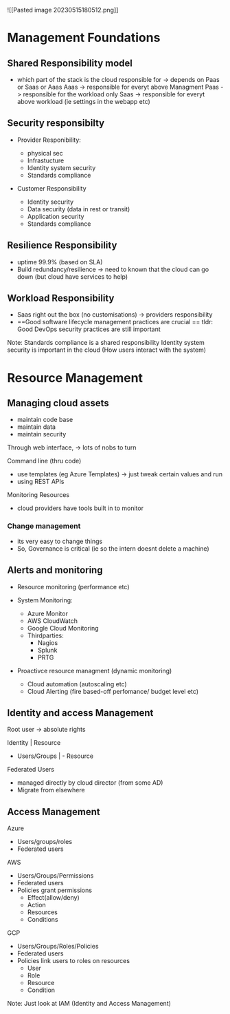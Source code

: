 ![[Pasted image 20230515180512.png]]
# Management Foundations
## Shared Responsibility model
- which part of the stack is the cloud responsible for
-> depends on Paas or Saas or Aaas
Aaas -> responsible for everyt above Managment
Paas -> responsible for the workload only
Saas -> responsible for everyt above workload (ie settings in the webapp etc)

## Security responsibilty
- Provider Responibility:
	- physical sec
	- Infrastucture
	- Identity system security
	- Standards compliance

- Customer Responsibility
	- Identity security
	- Data security (data in rest or transit)
	- Application security
	- Standards compliance

## Resilience Responsibility
- uptime 99.9% (based on SLA)
- Build redundancy/resilience
-> need to known that the cloud can go down (but cloud have services to help)

## Workload Responsibility
- Saas right out the box (no customisations) -> providers responsibility
- ==Good software lifecycle management practices are crucial ==
tldr: Good DevOps security practices are still important

Note:
Standards compliance is a shared responsibility
Identity system security is important in the cloud (How users interact with the system)

# Resource Management
## Managing cloud assets
- maintain code base
- maintain data
- maintain security

Through web interface,
-> lots of nobs to turn

Command line (thru code)
- use templates (eg Azure Templates) -> just tweak certain values and run
- using REST APIs

Monitoring Resources
- cloud providers have tools built in to monitor

### Change management
- its very easy to change things
- So, Governance is critical (ie so the intern doesnt delete a machine)

## Alerts and monitoring
- Resource monitoring (performance etc)
- System Monitoring:
	- Azure Monitor
	- AWS CloudWatch
	- Google Cloud Monitoring
	- Thirdparties:
		- Nagios
		- Splunk
		- PRTG
		
- Proactivce resource managment (dynamic monitoring)
	- Cloud automation (autoscaling etc)
	- Cloud Alerting (fire based-off perfomance/ budget level etc)

## Identity and access Management
Root user -> absolute rights

Identity   |     Resource
- Users/Groups |  - Resource

Federated Users
- managed directly by cloud director (from some AD)
- Migrate from elsewhere

## Access Management
Azure
- Users/groups/roles
- Federated users

AWS
- Users/Groups/Permissions
- Federated users
- Policies grant permissions
	- Effect(allow/deny)
	- Action
	- Resources
	- Conditions

GCP
- Users/Groups/Roles/Policies
- Federated users
- Policies link users to roles on resources
	- User
	- Role
	- Resource
	- Condition

Note: Just look at IAM (Identity and Access Management)
